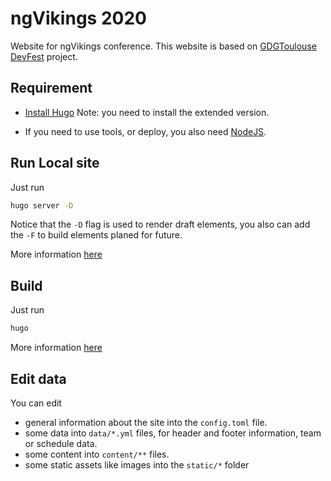 # ngVikings 2020

Website for ngVikings conference. This website is based on [GDGToulouse DevFest](https://github.com/GDGToulouse/site-devfest-2020/) project.

## Requirement

* [Install Hugo](https://gohugo.io/getting-started/installing/)
  Note: you need to install the extended version.

* If you need to use tools, or deploy, you also need [NodeJS](https://nodejs.org/en/).

## Run Local site

Just run

```bash
hugo server -D
```

Notice that the `-D` flag is used to render draft elements,
you also can add the `-F` to build elements planed for future.

More information [here](https://gohugo.io/commands/hugo_server/)

## Build

Just run

```bash
hugo
```

More information [here](https://gohugo.io/commands/hugo/)

## Edit data

You can edit

* general information about the site into the `config.toml` file.
* some data into `data/*.yml` files, for header and footer information, team or schedule data.
* some content into `content/**` files.
* some static assets like images into the `static/*` folder